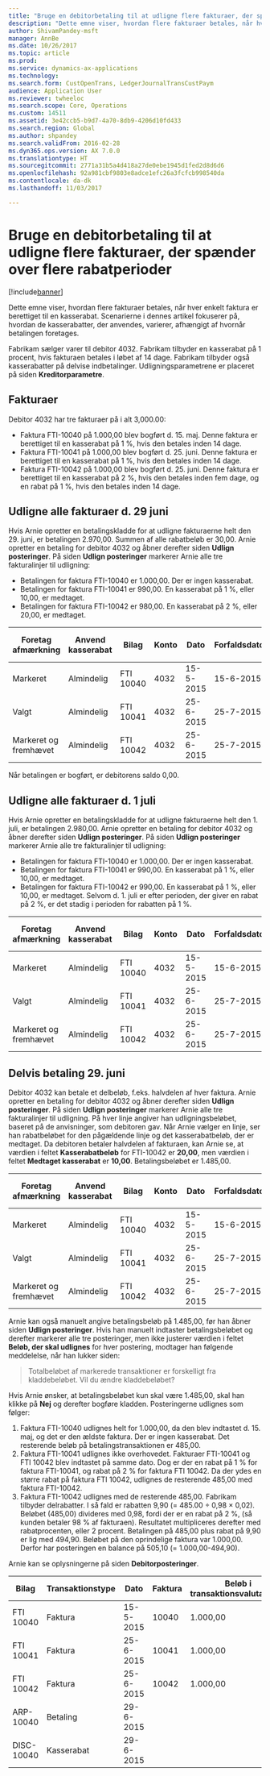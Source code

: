 ```yaml
---
title: "Bruge en debitorbetaling til at udligne flere fakturaer, der spænder over flere rabatperioder"
description: "Dette emne viser, hvordan flere fakturaer betales, når hver enkelt faktura er berettiget til en kasserabat. Scenarierne i dennes artikel fokuserer på, hvordan de kasserabatter, der anvendes, varierer, afhængigt af hvornår betalingen foretages."
author: ShivamPandey-msft
manager: AnnBe
ms.date: 10/26/2017
ms.topic: article
ms.prod: 
ms.service: dynamics-ax-applications
ms.technology: 
ms.search.form: CustOpenTrans, LedgerJournalTransCustPaym
audience: Application User
ms.reviewer: twheeloc
ms.search.scope: Core, Operations
ms.custom: 14511
ms.assetid: 3e42ccb5-b9d7-4a70-8db9-4206d10fd433
ms.search.region: Global
ms.author: shpandey
ms.search.validFrom: 2016-02-28
ms.dyn365.ops.version: AX 7.0.0
ms.translationtype: HT
ms.sourcegitcommit: 2771a31b5a4d418a27de0ebe1945d1fed2d8d6d6
ms.openlocfilehash: 92a981cbf9803e8adce1efc26a3fcfcb998540da
ms.contentlocale: da-dk
ms.lasthandoff: 11/03/2017

---
```


# <a name="use-a-customer-payment-to-settle-multiple-invoices-that-span-multiple-discount-periods"></a>Bruge en debitorbetaling til at udligne flere fakturaer, der spænder over flere rabatperioder

[!include[banner](../includes/banner.md)]


Dette emne viser, hvordan flere fakturaer betales, når hver enkelt faktura er berettiget til en kasserabat. Scenarierne i dennes artikel fokuserer på, hvordan de kasserabatter, der anvendes, varierer, afhængigt af hvornår betalingen foretages.

Fabrikam sælger varer til debitor 4032. Fabrikam tilbyder en kasserabat på 1 procent, hvis fakturaen betales i løbet af 14 dage. Fabrikam tilbyder også kasserabatter på delvise indbetalinger. Udligningsparametrene er placeret på siden **Kreditorparametre**.

## <a name="invoices"></a>Fakturaer
Debitor 4032 har tre fakturaer på i alt 3,000.00:

-   Faktura FTI-10040 på 1.000,00 blev bogført d. 15. maj. Denne faktura er berettiget til en kasserabat på 1 %, hvis den betales inden 14 dage.
-   Faktura FTI-10041 på 1.000,00 blev bogført d. 25. juni. Denne faktura er berettiget til en kasserabat på 1 %, hvis den betales inden 14 dage.
-   Faktura FTI-10042 på 1.000,00 blev bogført d. 25. juni. Denne faktura er berettiget til en kasserabat på 2 %, hvis den betales inden fem dage, og en rabat på 1 %, hvis den betales inden 14 dage.

## <a name="settle-all-invoices-on-june-29"></a>Udligne alle fakturaer d. 29 juni
Hvis Arnie opretter en betalingskladde for at udligne fakturaerne helt den 29. juni, er betalingen 2.970,00. Summen af alle rabatbeløb er 30,00. Arnie opretter en betaling for debitor 4032 og åbner derefter siden **Udlign posteringer**. På siden **Udlign posteringer** markerer Arnie alle tre fakturalinjer til udligning:

-   Betalingen for faktura FTI-10040 er 1.000,00. Der er ingen kasserabat.
-   Betalingen for faktura FTI-10041 er 990,00. En kasserabat på 1 %, eller 10,00, er medtaget.
-   Betalingen for faktura FTI-10042 er 980,00. En kasserabat på 2 %, eller 20,00, er medtaget.

| Foretag afmærkning                     | Anvend kasserabat | Bilag   | Konto | Dato      | Forfaldsdato  | Faktura | Beløb i transaktionsvalutadebet | Beløb i transaktionsvalutakredit | Valuta | Beløb, der skal udlignes |
|--------------------------|-------------------|-----------|---------|-----------|-----------|---------|--------------------------------------|---------------------------------------|----------|------------------|
| Markeret                 | Almindelig            | FTI 10040 | 4032    | 15-5-2015 | 15-6-2015 | 10040   | 1.000,00                             |                                       | USD      | 1.000,00         |
| Valgt                 | Almindelig            | FTI 10041 | 4032    | 25-6-2015 | 25-7-2015 | 10041   | 1.000,00                             |                                       | USD      | 990,00           |
| Markeret og fremhævet | Almindelig            | FTI 10042 | 4032    | 25-6-2015 | 25-7-2015 | 10042   | 1.000,00                             |                                       | USD      | 980,00           |

Når betalingen er bogført, er debitorens saldo 0,00.

## <a name="settle-all-invoices-on-july-1"></a>Udligne alle fakturaer d. 1 juli
Hvis Arnie opretter en betalingskladde for at udligne fakturaerne helt den 1. juli, er betalingen 2.980,00. Arnie opretter en betaling for debitor 4032 og åbner derefter siden **Udlign posteringer**. På siden **Udlign posteringer** markerer Arnie alle tre fakturalinjer til udligning:

-   Betalingen for faktura FTI-10040 er 1.000,00. Der er ingen kasserabat.
-   Betalingen for faktura FTI-10041 er 990,00. En kasserabat på 1 %, eller 10,00, er medtaget.
-   Betalingen for faktura FTI-10042 er 990,00. En kasserabat på 1 %, eller 10,00, er medtaget. Selvom d. 1. juli er efter perioden, der giver en rabat på 2 %, er det stadig i perioden for rabatten på 1 %.

| Foretag afmærkning                     | Anvend kasserabat | Bilag   | Konto | Dato      | Forfaldsdato  | Faktura | Beløb i transaktionsvalutadebet | Beløb i transaktionsvalutakredit | Valuta | Beløb, der skal udlignes |
|--------------------------|-------------------|-----------|---------|-----------|-----------|---------|--------------------------------------|---------------------------------------|----------|------------------|
| Markeret                 | Almindelig            | FTI 10040 | 4032    | 15-5-2015 | 15-6-2015 | 10040   | 1.000,00                             |                                       | USD      | 1.000,00         |
| Valgt                 | Almindelig            | FTI 10041 | 4032    | 25-6-2015 | 25-7-2015 | 10041   | 1.000,00                             |                                       | USD      | 990,00           |
| Markeret og fremhævet | Almindelig            | FTI 10042 | 4032    | 25-6-2015 | 25-7-2015 | 10042   | 1.000,00                             |                                       | USD      | 990,00           |

## <a name="partial-settlement-on-june-29"></a>Delvis betaling 29. juni
Debitor 4032 kan betale et delbeløb, f.eks. halvdelen af hver faktura. Arnie opretter en betaling for debitor 4032 og åbner derefter siden **Udlign posteringer**. På siden **Udlign posteringer** markerer Arnie alle tre fakturalinjer til udligning. På hver linje angiver han udligningsbeløbet, baseret på de anvisninger, som debitoren gav. Når Arnie vælger en linje, ser han rabatbeløbet for den pågældende linje og det kasserabatbeløb, der er medtaget. Da debitoren betaler halvdelen af fakturaen, kan Arnie se, at værdien i feltet **Kasserabatbeløb** for FTI-10042 er **20,00**, men værdien i feltet **Medtaget kasserabat** er **10,00**. Betalingsbeløbet er 1.485,00.

| Foretag afmærkning                     | Anvend kasserabat | Bilag   | Konto | Dato      | Forfaldsdato  | Faktura | Beløb i transaktionsvalutadebet | Beløb i transaktionsvalutakredit | Valuta | Beløb, der skal udlignes |
|--------------------------|-------------------|-----------|---------|-----------|-----------|---------|--------------------------------------|---------------------------------------|----------|------------------|
| Markeret                 | Almindelig            | FTI 10040 | 4032    | 15-5-2015 | 15-6-2015 | 10040   | 1.000,00                             |                                       | USD      | 500,00           |
| Valgt                 | Almindelig            | FTI 10041 | 4032    | 25-6-2015 | 25-7-2015 | 10041   | 1.000,00                             |                                       | USD      | 495,00           |
| Markeret og fremhævet | Almindelig            | FTI 10042 | 4032    | 25-6-2015 | 25-7-2015 | 10042   | 1.000,00                             |                                       | USD      | 490,00           |

Arnie kan også manuelt angive betalingsbeløb på 1.485,00, før han åbner siden **Udlign posteringer**. Hvis han manuelt indtaster betalingsbeløbet og derefter markerer alle tre posteringer, men ikke justerer værdien i feltet **Beløb, der skal udlignes** for hver postering, modtager han følgende meddelelse, når han lukker siden:

> Totalbeløbet af markerede transaktioner er forskelligt fra kladdebeløbet. Vil du ændre kladdebeløbet?

Hvis Arnie ønsker, at betalingsbeløbet kun skal være 1.485,00, skal han klikke på **Nej** og derefter bogføre kladden. Posteringerne udlignes som følger:

1.  Faktura FTI-10040 udlignes helt for 1.000,00, da den blev indtastet d. 15. maj, og det er den ældste faktura. Der er ingen kasserabat. Det resterende beløb på betalingstransaktionen er 485,00.
2.  Faktura FTI-10041 udlignes ikke overhovedet. Fakturaer FTI-10041 og FTI 10042 blev indtastet på samme dato. Dog er der en rabat på 1 % for faktura FTI-10041, og rabat på 2 % for faktura FTI 10042. Da der ydes en større rabat på faktura FTI 10042, udlignes de resterende 485,00 med faktura FTI-10042.
3.  Faktura FTI-10042 udlignes med de resterende 485,00. Fabrikam tilbyder delrabatter. I så fald er rabatten 9,90 (= 485.00 ÷ 0,98 × 0,02). Beløbet (485,00) divideres med 0,98, fordi der er en rabat på 2 %, (så kunden betaler 98 % af fakturaen). Resultatet multipliceres derefter med rabatprocenten, eller 2 procent. Betalingen på 485,00 plus rabat på 9,90 er lig med 494,90. Beløbet på den oprindelige faktura var 1.000,00. Derfor har posteringen en balance på 505,10 (= 1.000,00-494,90).

Arnie kan se oplysningerne på siden **Debitorposteringer**.

| Bilag    | Transaktionstype | Dato      | Faktura | Beløb i transaktionsvalutadebet | Beløb i transaktionsvalutakredit | Saldo  | Valuta |
|------------|------------------|-----------|---------|--------------------------------------|---------------------------------------|----------|----------|
| FTI 10040  | Faktura          | 15-5-2015 | 10040   | 1.000,00                             |                                       | 0,00     | USD      |
| FTI 10041  | Faktura          | 25-6-2015 | 10041   | 1.000,00                             |                                       | 1.000,00 | USD      |
| FTI 10042  | Faktura          | 25-6-2015 | 10042   | 1.000,00                             |                                       | 505,10   | USD      |
| ARP-10040  | Betaling          | 29-6-2015 |         |                                      | 1.485,00                              | 0,00     | USD      |
| DISC-10040 | Kasserabat    | 29-6-2015 |         |                                      | 9,90                                  | 0,00     | USD      |






